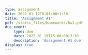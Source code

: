 ```yaml
---
type: assignment
date: 2022-01-12T8:01:00+1:30
title: 'Assignment #1'
pdf: /static_files/homeworks/hw1.pdf
due_event: 
    type: due
    date: 2022-01-19T15:00:00+3:30
    description: 'Assignment #1 due'
display: true
---
```

